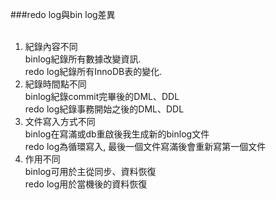 ###redo log與bin log差異 <br><br>

1. 紀錄內容不同 <br>
binlog紀錄所有數據改變資訊. <br>
redo log紀錄所有InnoDB表的變化. <br> 
2. 紀錄時間點不同 <br>
binlog紀錄commit完畢後的DML、DDL <br>
redo log紀錄事務開始之後的DML、DDL <br>
3. 文件寫入方式不同 <br>
binlog在寫滿或db重啟後我生成新的binlog文件 <br>
redo log為循環寫入, 最後一個文件寫滿後會重新寫第一個文件 <br>
4. 作用不同 <br>
binlog可用於主從同步、資料恢復 <br>
redo log用於當機後的資料恢復 <br>